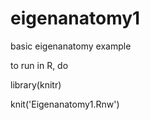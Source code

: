 eigenanatomy1
=============

basic eigenanatomy example

to run in R, do 

library(knitr)

knit('Eigenanatomy1.Rnw')

